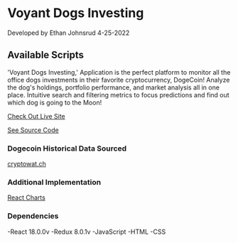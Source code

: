 # Voyant Dogs Investing

Developed by Ethan Johnsrud
4-25-2022

## Available Scripts
'Voyant Dogs Investing,' Application is the perfect platform to monitor all the office dogs investments in their favorite cryptocurrency, DogeCoin!  Analyze the dog's holdings, portfolio performance, and market analysis all in one place.  Intuitive search and filtering metrics to focus predictions and find out which dog is going to the Moon!

[Check Out Live Site](https://ethanjohnsrud.github.io/dogs-investing/)

[See Source Code](https://github.com/ethanjohnsrud/dogs-investing)

### Dogecoin Historical Data Sourced
[cryptowat.ch](https://docs.cryptowat.ch/rest-api/markets/ohlc)

### Additional Implementation
[React Charts](https://react-charts.tanstack.com/)

### Dependencies
-React 18.0.0v
-Redux 8.0.1v
-JavaScript
-HTML
-CSS